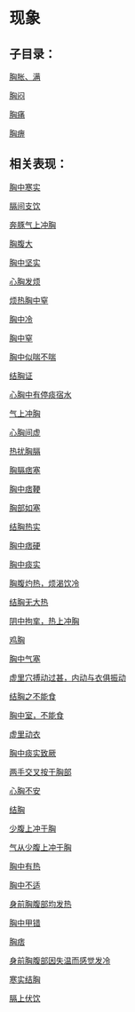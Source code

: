 # 现象## 子目录：[胸胀、满](https://zuoye.gmzyh.com/read/biaoxian/cat_胸胀、满.md)[胸闷](https://zuoye.gmzyh.com/read/biaoxian/cat_胸闷.md)[胸痛](https://zuoye.gmzyh.com/read/biaoxian/cat_胸痛.md)[胸痹](https://zuoye.gmzyh.com/read/biaoxian/cat_胸痹.md)## 相关表现：[胸中寒实](https://zuoye.gmzyh.com/search?key=胸中寒实)[膈间支饮](https://zuoye.gmzyh.com/search?key=膈间支饮)[奔豚气上冲胸](https://zuoye.gmzyh.com/search?key=奔豚气上冲胸)[胸腹大](https://zuoye.gmzyh.com/search?key=胸腹大)[胸中坚实](https://zuoye.gmzyh.com/search?key=胸中坚实)[心胸发烦](https://zuoye.gmzyh.com/search?key=心胸发烦)[烦热胸中窒](https://zuoye.gmzyh.com/search?key=烦热胸中窒)[胸中冷](https://zuoye.gmzyh.com/search?key=胸中冷)[胸中窒](https://zuoye.gmzyh.com/search?key=胸中窒)[胸中似喘不喘](https://zuoye.gmzyh.com/search?key=胸中似喘不喘)[结胸证](https://zuoye.gmzyh.com/search?key=结胸证)[心胸中有停痰宿水](https://zuoye.gmzyh.com/search?key=心胸中有停痰宿水)[气上冲胸](https://zuoye.gmzyh.com/search?key=气上冲胸)[心胸间虚](https://zuoye.gmzyh.com/search?key=心胸间虚)[热扰胸膈](https://zuoye.gmzyh.com/search?key=热扰胸膈)[胸膈痞塞](https://zuoye.gmzyh.com/search?key=胸膈痞塞)[胸中痞鞕](https://zuoye.gmzyh.com/search?key=胸中痞鞕)[胸部如塞](https://zuoye.gmzyh.com/search?key=胸部如塞)[结胸热实](https://zuoye.gmzyh.com/search?key=结胸热实)[胸中痞硬](https://zuoye.gmzyh.com/search?key=胸中痞硬)[胸中痰实](https://zuoye.gmzyh.com/search?key=胸中痰实)[胸腹灼热，烦渴饮冷](https://zuoye.gmzyh.com/search?key=胸腹灼热，烦渴饮冷)[结胸无大热](https://zuoye.gmzyh.com/search?key=结胸无大热)[阴中拘挛，热上冲胸](https://zuoye.gmzyh.com/search?key=阴中拘挛，热上冲胸)[鸡胸](https://zuoye.gmzyh.com/search?key=鸡胸)[胸中气塞](https://zuoye.gmzyh.com/search?key=胸中气塞)[虚里穴搏动过甚，内动与衣俱振动](https://zuoye.gmzyh.com/search?key=虚里穴搏动过甚，内动与衣俱振动)[结胸之不能食](https://zuoye.gmzyh.com/search?key=结胸之不能食)[胸中室，不能食](https://zuoye.gmzyh.com/search?key=胸中室，不能食)[虚里动衣](https://zuoye.gmzyh.com/search?key=虚里动衣)[胸中痰实致厥](https://zuoye.gmzyh.com/search?key=胸中痰实致厥)[两手交叉按于胸部](https://zuoye.gmzyh.com/search?key=两手交叉按于胸部)[心胸不安](https://zuoye.gmzyh.com/search?key=心胸不安)[结胸](https://zuoye.gmzyh.com/search?key=结胸)[少腹上冲于胸](https://zuoye.gmzyh.com/search?key=少腹上冲于胸)[气从少腹上冲于胸](https://zuoye.gmzyh.com/search?key=气从少腹上冲于胸)[胸中有热](https://zuoye.gmzyh.com/search?key=胸中有热)[胸中不适](https://zuoye.gmzyh.com/search?key=胸中不适)[身前胸腹部均发热](https://zuoye.gmzyh.com/search?key=身前胸腹部均发热)[胸中甲错](https://zuoye.gmzyh.com/search?key=胸中甲错)[胸痞](https://zuoye.gmzyh.com/search?key=胸痞)[身前胸腹部因失温而感觉发冷](https://zuoye.gmzyh.com/search?key=身前胸腹部因失温而感觉发冷)[寒实结胸](https://zuoye.gmzyh.com/search?key=寒实结胸)[膈上伏饮](https://zuoye.gmzyh.com/search?key=膈上伏饮)